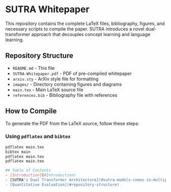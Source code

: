 # SUTRA Whitepaper
This repository contains the complete LaTeX files, bibliography, figures, and necessary scripts to compile the paper. SUTRA introduces a novel dual-transformer approach that decouples concept learning and language learning.


## Repository Structure

- `README.md` - This file
- `SUTRA-Whitepaper.pdf` - PDF of pre-compiled whitepaper
- `arxiv.sty` - ArXiv style file for formatting
- `images/` - Directory containing figures and diagrams
- `main.tex` - Main LaTeX source file
- `references.bib` - Bibliography file with references

## How to Compile

To generate the PDF from the LaTeX source, follow these steps:

### Using `pdflatex` and `bibtex`
```sh
pdflatex main.tex
bibtex main
pdflatex main.tex
pdflatex main.tex

## Table of Contents
- [Introduction](#Introduction)
- [SUTRA's Dual Transformer Architecture](#sutra-models-comes-in-multiple-flavors)
- [Quantitative Evaluation](#repository-structure)
